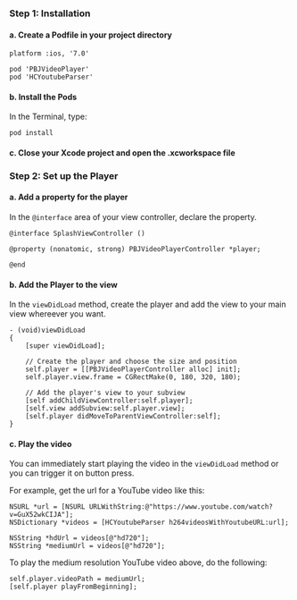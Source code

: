 ### Step 1: Installation

#### a. Create a Podfile in your project directory

```
platform :ios, '7.0'

pod 'PBJVideoPlayer'
pod 'HCYoutubeParser'
```

#### b. Install the Pods

In the Terminal, type:

```
pod install
```

#### c. Close your Xcode project and open the .xcworkspace file

### Step 2: Set up the Player

#### a. Add a property for the player

In the `@interface` area of your view controller, declare the property.

```
@interface SplashViewController ()

@property (nonatomic, strong) PBJVideoPlayerController *player;

@end
```

#### b. Add the Player to the view

In the `viewDidLoad` method, create the player and add the view to your main view whereever you want.

```
- (void)viewDidLoad
{
    [super viewDidLoad];

    // Create the player and choose the size and position
    self.player = [[PBJVideoPlayerController alloc] init];
    self.player.view.frame = CGRectMake(0, 180, 320, 180);
    
    // Add the player's view to your subview
    [self addChildViewController:self.player];
    [self.view addSubview:self.player.view];
    [self.player didMoveToParentViewController:self];
}
```

#### c. Play the video

You can immediately start playing the video in the `viewDidLoad` method or you can trigger it on button press.

For example, get the url for a YouTube video like this:

```
NSURL *url = [NSURL URLWithString:@"https://www.youtube.com/watch?v=GuX52wkCIJA"];
NSDictionary *videos = [HCYoutubeParser h264videosWithYoutubeURL:url];

NSString *hdUrl = videos[@"hd720"];
NSString *mediumUrl = videos[@"hd720"];
```

To play the medium resolution YouTube video above, do the following:

```
self.player.videoPath = mediumUrl;
[self.player playFromBeginning];
```
